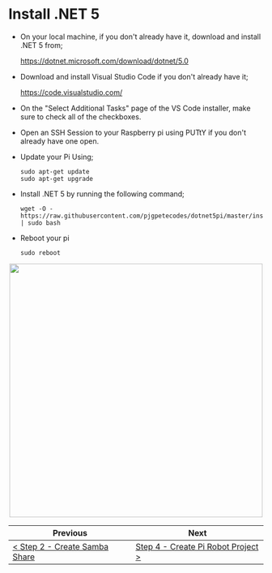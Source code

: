 # Install .NET 5 #

- On your local machine, if you don't already have it, download and install .NET 5 from;

    https://dotnet.microsoft.com/download/dotnet/5.0
    
- Download and install Visual Studio Code if you don't already have it;

    https://code.visualstudio.com/

- On the "Select Additional Tasks" page of the VS Code installer, make sure to check all of the checkboxes.

- Open an SSH Session to your Raspberry pi using PUTtY if you don't already have one open.
- Update your Pi Using;

    ```
    sudo apt-get update
    sudo apt-get upgrade
    ```

- Install .NET 5 by running the following command;

    ```
    wget -O - https://raw.githubusercontent.com/pjgpetecodes/dotnet5pi/master/install.sh | sudo bash
    ```

- Reboot your pi

    ```
    sudo reboot
    ```

<p align="center">
    <img src="images/03-install-dot-net-5.gif" width="500px" >
</p>

| Previous | Next |
| -------- | ---- |
| [< Step 2 - Create Samba Share](02-create-samba-share.md) | [Step 4 - Create Pi Robot Project >](04-create-pi-robot-project.md) |
